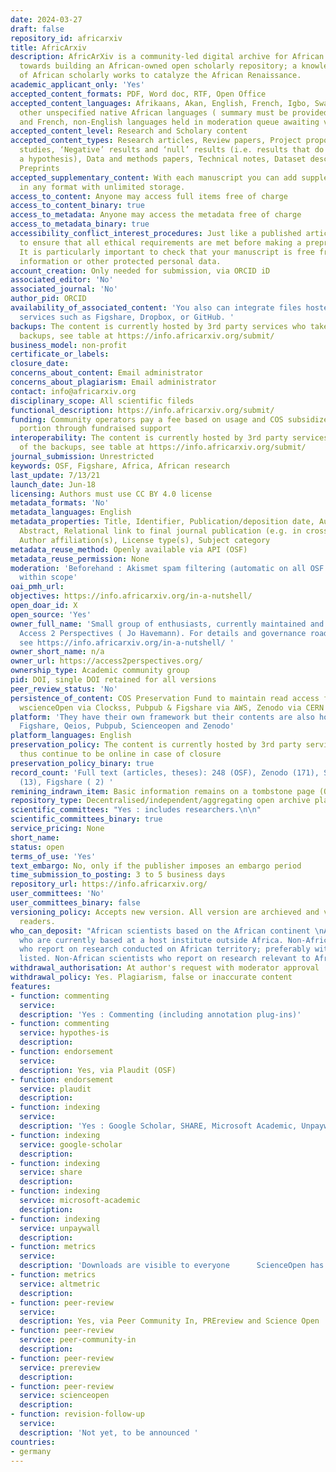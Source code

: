 ```yaml
---
date: 2024-03-27
draft: false
repository_id: africarxiv
title: AfricArxiv
description: AfricArXiv is a community-led digital archive for African research, working
  towards building an African-owned open scholarly repository; a knowledge commons
  of African scholarly works to catalyze the African Renaissance.
academic_applicant_only: 'Yes'
accepted_content_formats: PDF, Word doc, RTF, Open Office
accepted_content_languages: Afrikaans, Akan, English, French, Igbo, Swahili, Zulu,
  other unspecified native African languages ( summary must be provided in English
  and French, non-English languages held in moderation queue awaiting verification
accepted_content_level: Research and Scholary content
accepted_content_types: Research articles, Review papers, Project proposals, Case
  studies, ‘Negative’ results and ‘null’ results (i.e. results that do not support
  a hypothesis), Data and methods papers, Technical notes, Dataset description papers,
  Preprints
accepted_supplementary_content: With each manuscript you can add supplementary files
  in any format with unlimited storage.
access_to_content: Anyone may access full items free of charge
access_to_content_binary: true
access_to_metadata: Anyone may access the metadata free of charge
access_to_metadata_binary: true
accessibility_conflict_interest_procedures: Just like a published article, it’s important
  to ensure that all ethical requirements are met before making a preprint public.
  It is particularly important to check that your manuscript is free from patient
  information or other protected personal data.
account_creation: Only needed for submission, via ORCID iD
associated_editor: 'No'
associated_journal: 'No'
author_pid: ORCID
availability_of_associated_content: 'You also can integrate files hosted using other
  services such as Figshare, Dropbox, or GitHub. '
backups: The content is currently hosted by 3rd party services who take care of the
  backups, see table at https://info.africarxiv.org/submit/
business_model: non-profit
certificate_or_labels:
closure_date:
concerns_about_content: Email administrator
concerns_about_plagiarism: Email administrator
contact: info@africarxiv.org
disciplinary_scope: All scientific fileds
functional_description: https://info.africarxiv.org/submit/
funding: Community operators pay a fee based on usage and COS subsidizes the other
  portion through fundraised support
interoperability: The content is currently hosted by 3rd party services who take care
  of the backups, see table at https://info.africarxiv.org/submit/
journal_submission: Unrestricted
keywords: OSF, Figshare, Africa, African research
last_update: 7/13/21
launch_date: Jun-18
licensing: Authors must use CC BY 4.0 license
metadata_formats: 'No'
metadata_languages: English
metadata_properties: Title, Identifier, Publication/deposition date, Author name(s),
  Abstract, Relational link to final journal publication (e.g. in crossref metadata),
  Author affiliation(s), License type(s), Subject category
metadata_reuse_method: Openly available via API (OSF)
metadata_reuse_permission: None
moderation: 'Beforehand : Akismet spam filtering (automatic on all OSF content), Content
  within scope'
oai_pmh_url:
objectives: https://info.africarxiv.org/in-a-nutshell/
open_doar_id: X
open_source: 'Yes'
owner_full_name: 'Small group of enthusiasts, currently maintained and managed via
  Access 2 Perspectives ( Jo Havemann). For details and governance roadmap/vision
  see https://info.africarxiv.org/in-a-nutshell/ '
owner_short_name: n/a
owner_url: https://access2perspectives.org/
ownership_type: Academic community group
pid: DOI, single DOI retained for all versions
peer_review_status: 'No'
persistence_of_content: COS Preservation Fund to maintain read access for 50+ years,
  wscienceOpen via Clockss, Pubpub & Figshare via AWS, Zenodo via CERN
platform: 'They have their own framework but their contents are also hosted by : OSF,
  Figshare, Qeios, Pubpub, Scienceopen and Zenodo'
platform_languages: English
preservation_policy: The content is currently hosted by 3rd party services and will
  thus continue to be online in case of closure
preservation_policy_binary: true
record_count: 'Full text (articles, theses): 248 (OSF), Zenodo (171), ScienceOpen
  (13), Figshare ( 2) '
remining_indrawn_item: Basic information remains on a tombstone page (OSF)
repository_type: Decentralised/independent/aggregating open archive platform
scientific_committees: "Yes : includes researchers.\n\n"
scientific_committees_binary: true
service_pricing: None
short_name:
status: open
terms_of_use: 'Yes'
text_embargo: No, only if the publisher imposes an embargo period
time_submission_to_posting: 3 to 5 business days
repository_url: https://info.africarxiv.org/
user_committees: 'No'
user_committees_binary: false
versioning_policy: Accepts new version. All version are archieved and visible for
  readers.
who_can_deposit: "African scientists based on the African continent \nAfrican scientists
  who are currently based at a host institute outside Africa. Non-African scientists
  who report on research conducted on African territory; preferably with African co-authors
  listed. Non-African scientists who report on research relevant to African affairs"
withdrawal_authorisation: At author's request with moderator approval
withdrawal_policy: Yes. Plagiarism, false or inaccurate content
features:
- function: commenting
  service:
  description: 'Yes : Commenting (including annotation plug-ins)'
- function: commenting
  service: hypothes-is
  description:
- function: endorsement
  service:
  description: Yes, via Plaudit (OSF)
- function: endorsement
  service: plaudit
  description:
- function: indexing
  service:
  description: 'Yes : Google Scholar, SHARE, Microsoft Academic, Unpaywall'
- function: indexing
  service: google-scholar
  description:
- function: indexing
  service: share
  description:
- function: indexing
  service: microsoft-academic
  description:
- function: indexing
  service: unpaywall
  description:
- function: metrics
  service:
  description: 'Downloads are visible to everyone      ScienceOpen has Altmeric integration'
- function: metrics
  service: altmetric
  description:
- function: peer-review
  service:
  description: Yes, via Peer Community In, PREreview and Science Open
- function: peer-review
  service: peer-community-in
  description:
- function: peer-review
  service: prereview
  description:
- function: peer-review
  service: scienceopen
  description:
- function: revision-follow-up
  service:
  description: 'Not yet, to be announced '
countries:
- germany
---
```



